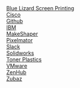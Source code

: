 <div class="row">
  <div class="3u 12u$(small) fill">
    <a href="http://www.bluelizardscreenprinting.com/" target="_blank">Blue Lizard Screen Printing</a>
  </div>
  <div class="3u 12u$(small) fill">
    <a href="http://www.cisco.com/c/en/us/index.html"target="_blank">Cisco</a>
  </div>
  <div class="3u 12u$(small) fill">
    <a href="https://github.com/"target="_blank">Github</a>
  </div>
  <div class="3u 12u$(small) fill">
    <a href="http://www.ibm.com/us-en/"target="_blank">IBM</a>
  </div>
  <div class="3u 12u$(small) fill">
    <a href="http://www.makeshaper.com/"target="_blank">MakeShaper</a>
  </div>
  <div class="3u 12u$(small) fill">
    <a href="http://www.pixelmator.com/pro/"target="_blank">Pixelmator</a>
  </div>
  <div class="3u 12u$(small) fill">
    <a href="https://slack.com"target="_blank">Slack</a>
  </div>
  <div class="3u 12u$(small) fill">
    <a href="http://www.solidworks.com/"target="_blank">Solidworks</a>
  </div>
  <div class="3u 12u$(small) fill">
    <a href="http://toner-plastics.com/"target="_blank">Toner Plastics</a>
  </div>
  <div class="3u 12u$(small) fill">
    <a href="http://www.vmware.com/"target="_blank">VMware</a>
  </div>
  <div class="3u 12u$(small) fill">
    <a href="https://www.zenhub.com/"target="_blank">ZenHub</a>
  </div>
  <div class="3u 12u$(small) fill">
    <a href="http://zubaz.com/"target="_blank">Zubaz</a>
  </div>
</div>
